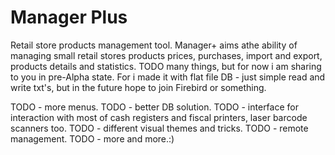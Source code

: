 Manager Plus
============

Retail store products management tool.
Manager+ aims athe ability of managing small retail stores products prices, purchases, import and export, products 
details and statistics. TODO many things, but for now i am sharing to you in pre-Alpha state.
For i made it with flat file DB - just simple read and write txt's, but in the future hope to join Firebird or something.

TODO - more menus.
TODO - better DB solution.
TODO - interface for interaction with most of cash registers and fiscal printers, laser barcode scanners too.
TODO - different visual themes and tricks.
TODO - remote management.
TODO - more and more.:)
